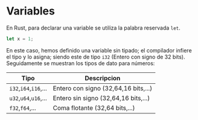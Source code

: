 # Variables

En Rust, para declarar una variable se utiliza la palabra reservada ```let```.

```rust
let x = 1;
```

En este caso, hemos definido una variable sin tipado; el compilador infiere el tipo y lo asigna; siendo este de tipo ```i32``` (Entero con signo de 32 bits). Seguidamente se muestran los tipos de dato para números:

| Tipo | Descripcion |
| ---- | ----------- |
| ```i32```,```i64```,```i16```,... | Entero con signo (32,64,16 bits,...) |
| ```u32```,```u64```,```u16```,... | Entero sin signo (32,64,16 bits,...) |
| ```f32```,```f64```,... | Coma flotante (32,64 bits,...) |